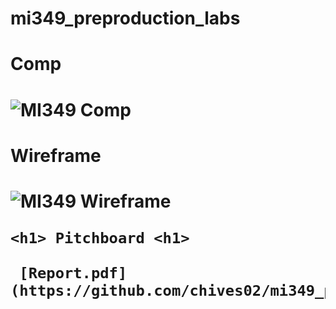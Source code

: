 # mi349_preproduction_labs

<h1> Comp <h1> 

![MI349 Comp](https://user-images.githubusercontent.com/74161725/135481336-c1c73712-e638-4549-bc4f-01a95d2caeee.PNG)
  
  
  <h1> Wireframe <h1> 
    
   ![MI349 Wireframe](https://user-images.githubusercontent.com/74161725/135481884-2235f054-0d03-4a58-98b9-2a481e5c32b9.PNG)
    
    <h1> Pitchboard <h1> 
      
     [Report.pdf](https://github.com/chives02/mi349_preproduction_labs/files/7260863/Report.pdf)
